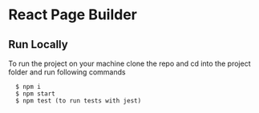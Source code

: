 
# React Page Builder

## Run Locally
To run the project on your machine clone the repo and cd into the project folder and run following commands

```
  $ npm i
  $ npm start
  $ npm test (to run tests with jest)
```

